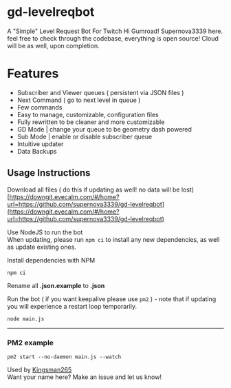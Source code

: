 # gd-levelreqbot

A "Simple" Level Request Bot For Twitch
Hi Gumroad! Supernova3339 here. feel free to check through the codebase, everything is open source! Cloud will be as well, upon completion.

# Features
- Subscriber and Viewer queues ( persistent via JSON files )
- Next Command ( go to next level in queue )
- Few commands
- Easy to manage, customizable, configuration files
- Fully rewritten to be cleaner and more customizable
- GD Mode | change your queue to be geometry dash powered
- Sub Mode | enable or disable subscriber queue
- Intuitive updater
- Data Backups

## Usage Instructions

Download all files ( do this if updating as well! no data will be lost) \
[https://downgit.evecalm.com/#/home?url=https://github.com/supernova3339/gd-levelreqbot](https://downgit.evecalm.com/#/home?url=https://github.com/supernova3339/gd-levelreqbot)

Use NodeJS to run the bot \
When updating, please run `npm ci` to install any new dependencies, as well as update existing ones.

Install dependencies with NPM
``` 
npm ci
```

Rename all **.json.example** to **.json**

Run the bot ( if you want keepalive please use `pm2` ) - note that if updating you will experience a restart loop
temporarily.
```
node main.js
```

---

### PM2 example
``` 
pm2 start --no-daemon main.js --watch
```

Used by [Kingsman265](https://twitch.tv/kingsman265_twitch) \
Want your name here? Make an issue and let us know!
